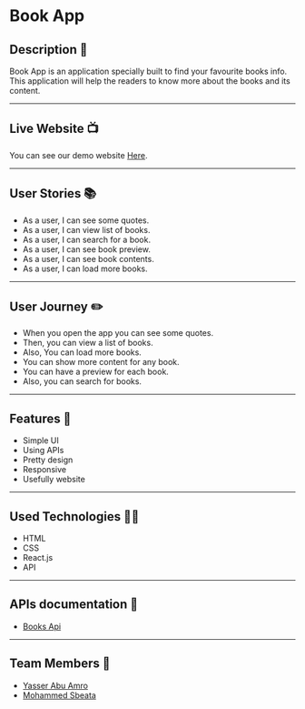 # Book App

## Description 📖

Book App is an application specially built to find your favourite books info. This application will help the readers to know more about the books and its content.


---

## Live Website 📺

You can see our demo website [Here](https://main--kaleidoscopic-beijinho-5d1b33.netlify.app/).


---


## User Stories 📚

* As a user, I can see some quotes.
* As a user, I can view list of books.
* As a user, I can search for a book.
* As a user, I can see book preview.
* As a user, I can see book contents.
* As a user, I can load more books.


---

## User Journey ✏️

* When you open the app you can see some quotes.
* Then, you can view a list of books.
* Also, You can load more books.
* You can show more content for any book.
* You can have a preview for each book.
* Also, you can search for books.

---
## Features 🌟

* Simple UI
* Using APIs
* Pretty design
* Responsive
* Usefully website


---

## Used Technologies 👨‍💻

* HTML
* CSS
* React.js
* API




---

## APIs documentation 🤖

* [Books Api](https://developers.google.com/books)


---

## Team Members 🙋

* [Yasser Abu Amro](https://github.com/YasserAmro0)
* [Mohammed Sbeata](https://github.com/Mohammed-Sbeata)
